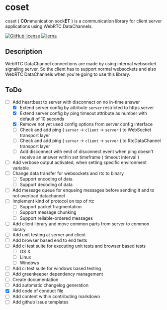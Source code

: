 # coset

coset ( **CO**mmunication sock**ET** ) is a communication library for client server applications using WebRTC DataChannels.

[![GitHub license](https://img.shields.io/badge/license-MIT-green.svg)](https://github.com/Dreaded-Gnu/coset/blob/master/LICENSE.md)
[![lerna](https://img.shields.io/badge/maintained%20with-lerna-cc00ff.svg)](https://lernajs.io/)

## Description

WebRTC DataChannel connections are made by using internal websocket signaling server. So the client has to support normal websockets and also WebRTC DataChannels when you're going to use this library.

## ToDo

- [ ] Add heartbeat to server with disconnect on no in-time answer
  - [x] Extend server config by attribute `server` restricted to https server
  - [x] Extend server config by ping timeout attribute as number with default of 10 seconds
  - [x] Remove not yet used config options from server config interface
  - [ ] Check and add ping ( `server` -> `client` -> `server` ) to WebSocket transport layer
  - [ ] Check and add ping ( `server` -> `client` -> `server` ) to RtcDataChannel transport layer
  - [ ] Add disconnect with emit of disconnect event when ping doesn't receive an answer within set timeframe ( timeout interval )
- [ ] Add verbose output activated, when setting specific environment variable
- [ ] Change data transfer for websockets and rtc to binary
  - [ ] Support encoding of data
  - [ ] Support decoding of data
- [ ] Add message queue for enqueing messages before sending it and to not overload datachannel
- [ ] Implement kind of protocol on top of rtc
  - [ ] Support packet fragmentation
  - [ ] Support message chunking
  - [ ] Support reliable-ordered messages
- [ ] Add client library and move common parts from server to common library
- [ ] Add unit testing at server and client
- [ ] Add browser based end to end tests
- [ ] Add ci test suite for executing unit tests and browser based tests
  - [ ] OS X
  - [ ] Linux
  - [ ] Windows
- [ ] Add ci test suite for windows based testing
- [ ] Add greenkeeper dependency management
- [ ] Create documentation
- [ ] Add automatic changelog generation
- [x] Add code of conduct file
- [ ] Add content within contributing markdown
- [ ] Add github issue templates
